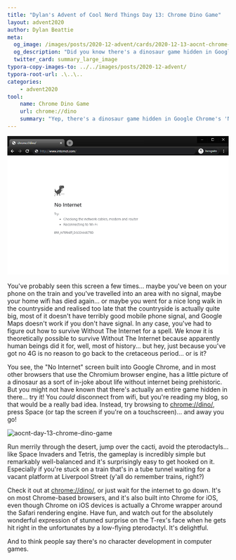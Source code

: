 ```yaml
---
title: "Dylan's Advent of Cool Nerd Things Day 13: Chrome Dino Game"
layout: advent2020
author: Dylan Beattie
meta:
  og_image: /images/posts/2020-12-advent/cards/2020-12-13-aocnt-chrome-dino-game.png
  og_description: "Did you know there's a dinosaur game hidden in Google Chrome?"
  twitter_card: summary_large_image
typora-copy-images-to: ../../images/posts/2020-12-advent/
typora-root-url: .\..\..
categories:
    - advent2020
tool:
    name: Chrome Dino Game
    url: chrome://dino
    summary: "Yep, there's a dinosaur game hidden in Google Chrome's 'No Internet' error screen."
---
```


![image-20201212234716361](/images/posts/2020-12-advent/image-20201212234716361.png)

You've probably seen this screen a few times... maybe you've been on your phone on the train and you've travelled into an area with no signal, maybe your home wifi has died again... or  maybe you went for a nice long walk in the countryside and realised too late that the countryside is actually quite big, most of it doesn't have terribly good mobile phone signal, and Google Maps doesn't work if you don't have signal. In any case, you've had to figure out how to survive Without The Internet for a spell. We know it is theoretically possible to survive Without The Internet because apparently human beings did it for, well, most of history... but hey, just because you've got no 4G is no reason to go back to the cretaceous period... or is it?

You see, the "No Internet" screen built into Google Chrome, and in most other browsers that use the Chromium browser engine, has a little picture of a dinosaur as a sort of in-joke about life without internet being prehistoric. But you might not have known that there's actually an entire game hidden in there... try it! You *could* disconnect from wifi, but you're reading my blog, so that would be a really bad idea. Instead, try browsing to [chrome://dino/](chrome://dino/), press Space (or tap the screen if you're on a touchscreen)... and away you go! 

![aocnt-day-13-chrome-dino-game](/images/posts/2020-12-advent/aocnt-day-13-chrome-dino-game.gif)

Run merrily through the desert, jump over the cacti, avoid the pterodactyls... like Space Invaders and Tetris, the gameplay is incredibly simple but remarkably well-balanced and it's surprisingly easy to get hooked on it. Especially if you're stuck on a train that's in a tube tunnel waiting for a vacant platform at Liverpool Street (y'all do remember trains, right?)

Check it out at [chrome://dino/,](chrome://dino/,) or just wait for the internet to go down. It's on most Chrome-based browsers, and it's also built into Chrome for iOS, even though Chrome on iOS devices is actually a Chrome wrapper around the Safari rendering engine. Have fun, and watch out for the absolutely wonderful expression of stunned surprise on the T-rex's face when he gets hit right in the unfortunates by a low-flying pterodactyl. It's delightful. 

And to think people say there's no character development in computer games.